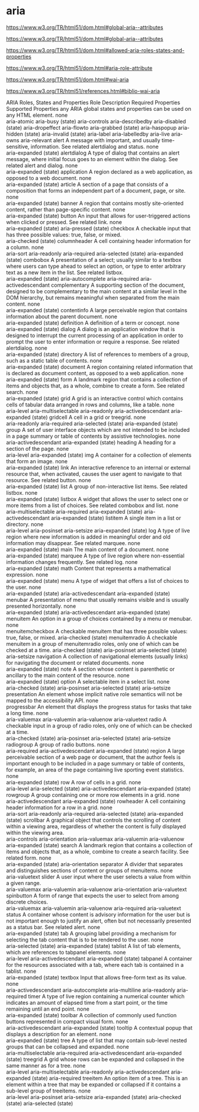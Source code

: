 # aria  


https://www.w3.org/TR/html51/dom.html#global-aria--attributes  

https://www.w3.org/TR/html51/dom.html#global-aria--attributes  


https://www.w3.org/TR/html51/dom.html#allowed-aria-roles-states-and-properties  

https://www.w3.org/TR/html51/dom.html#aria-role-attribute  


https://www.w3.org/TR/html51/dom.html#wai-aria  

https://www.w3.org/TR/html51/references.html#biblio-wai-aria  


ARIA Roles, States and Properties
Role    Description Required Properties Supported Properties
any ARIA global states and properties can be used on any HTML element.  none    
aria-atomic
aria-busy (state)
aria-controls
aria-describedby
aria-disabled (state)
aria-dropeffect
aria-flowto
aria-grabbed (state)
aria-haspopup
aria-hidden (state)
aria-invalid (state)
aria-label
aria-labelledby
aria-live
aria-owns
aria-relevant
alert   A message with important, and usually time-sensitive, information. See related alertdialog and status.  none    
aria-expanded (state)
alertdialog A type of dialog that contains an alert message, where initial focus goes to an element within the dialog. See related alert and dialog.    none    
aria-expanded (state)
application A region declared as a web application, as opposed to a web document.   none    
aria-expanded (state)
article A section of a page that consists of a composition that forms an independent part of a document, page, or site. none    
aria-expanded (state)
banner  A region that contains mostly site-oriented content, rather than page-specific content. none    
aria-expanded (state)
button  An input that allows for user-triggered actions when clicked or pressed. See related link.  none    
aria-expanded (state)
aria-pressed (state)
checkbox    A checkable input that has three possible values: true, false, or mixed.    
aria-checked (state)
columnheader    A cell containing header information for a column.  none    
aria-sort
aria-readonly
aria-required
aria-selected (state)
aria-expanded (state)
combobox    A presentation of a select; usually similar to a textbox where users can type ahead to select an option, or type to enter arbitrary text as a new item in the list. See related listbox.    
aria-expanded (state)
aria-autocomplete
aria-required
aria-activedescendant
complementary   A supporting section of the document, designed to be complementary to the main content at a similar level in the DOM hierarchy, but remains meaningful when separated from the main content.    none    
aria-expanded (state)
contentinfo A large perceivable region that contains information about the parent document. none    
aria-expanded (state)
definition  A definition of a term or concept.  none    
aria-expanded (state)
dialog  A dialog is an application window that is designed to interrupt the current processing of an application in order to prompt the user to enter information or require a response. See related alertdialog.   none    
aria-expanded (state)
directory   A list of references to members of a group, such as a static table of contents. none    
aria-expanded (state)
document    A region containing related information that is declared as document content, as opposed to a web application.  none    
aria-expanded (state)
form    A landmark region that contains a collection of items and objects that, as a whole, combine to create a form. See related search.   none    
aria-expanded (state)
grid    A grid is an interactive control which contains cells of tabular data arranged in rows and columns, like a table.   none    
aria-level
aria-multiselectable
aria-readonly
aria-activedescendant
aria-expanded (state)
gridcell    A cell in a grid or treegrid.   none    
aria-readonly
aria-required
aria-selected (state)
aria-expanded (state)
group   A set of user interface objects which are not intended to be included in a page summary or table of contents by assistive technologies. none    
aria-activedescendant
aria-expanded (state)
heading A heading for a section of the page.    none    
aria-level
aria-expanded (state)
img A container for a collection of elements that form an image.    none    
aria-expanded (state)
link    An interactive reference to an internal or external resource that, when activated, causes the user agent to navigate to that resource. See related button.  none    
aria-expanded (state)
list    A group of non-interactive list items. See related listbox. none    
aria-expanded (state)
listbox A widget that allows the user to select one or more items from a list of choices. See related combobox and list.    none    
aria-multiselectable
aria-required
aria-expanded (state)
aria-activedescendant
aria-expanded (state)
listitem    A single item in a list or directory.   none    
aria-level
aria-posinset
aria-setsize
aria-expanded (state)
log A type of live region where new information is added in meaningful order and old information may disappear. See related marquee.    none    
aria-expanded (state)
main    The main content of a document. none    
aria-expanded (state)
marquee A type of live region where non-essential information changes frequently. See related log.  none    
aria-expanded (state)
math    Content that represents a mathematical expression.  none    
aria-expanded (state)
menu    A type of widget that offers a list of choices to the user. none    
aria-expanded (state)
aria-activedescendant
aria-expanded (state)
menubar A presentation of menu that usually remains visible and is usually presented horizontally.  none    
aria-expanded (state)
aria-activedescendant
aria-expanded (state)
menuitem    An option in a group of choices contained by a menu or menubar. none    
menuitemcheckbox    A checkable menuitem that has three possible values: true, false, or mixed. 
aria-checked (state)
menuitemradio   A checkable menuitem in a group of menuitemradio roles, only one of which can be checked at a time. 
aria-checked (state)
aria-posinset
aria-selected (state)
aria-setsize
navigation  A collection of navigational elements (usually links) for navigating the document or related documents. none    
aria-expanded (state)
note    A section whose content is parenthetic or ancillary to the main content of the resource.    none    
aria-expanded (state)
option  A selectable item in a select list. none    
aria-checked (state)
aria-posinset
aria-selected (state)
aria-setsize
presentation    An element whose implicit native role semantics will not be mapped to the accessibility API.    none    
progressbar An element that displays the progress status for tasks that take a long time.   none    
aria-valuemax
aria-valuemin
aria-valuenow
aria-valuetext
radio   A checkable input in a group of radio roles, only one of which can be checked at a time.    
aria-checked (state)
aria-posinset
aria-selected (state)
aria-setsize
radiogroup  A group of radio buttons.   none    
aria-required
aria-activedescendant
aria-expanded (state)
region  A large perceivable section of a web page or document, that the author feels is important enough to be included in a page summary or table of contents, for example, an area of the page containing live sporting event statistics. none    
aria-expanded (state)
row A row of cells in a grid.   none    
aria-level
aria-selected (state)
aria-activedescendant
aria-expanded (state)
rowgroup    A group containing one or more row elements in a grid.  none    
aria-activedescendant
aria-expanded (state)
rowheader   A cell containing header information for a row in a grid.   none    
aria-sort
aria-readonly
aria-required
aria-selected (state)
aria-expanded (state)
scrollbar   A graphical object that controls the scrolling of content within a viewing area, regardless of whether the content is fully displayed within the viewing area.  
aria-controls
aria-orientation
aria-valuemax
aria-valuemin
aria-valuenow
aria-expanded (state)
search  A landmark region that contains a collection of items and objects that, as a whole, combine to create a search facility. See related form.  none    
aria-expanded (state)
aria-orientation
separator   A divider that separates and distinguishes sections of content or groups of menuitems.  none    
aria-valuetext
slider  A user input where the user selects a value from within a given range.  
aria-valuemax
aria-valuemin
aria-valuenow
aria-orientation
aria-valuetext
spinbutton  A form of range that expects the user to select from among discrete choices.    
aria-valuemax
aria-valuemin
aria-valuenow
aria-required
aria-valuetext
status  A container whose content is advisory information for the user but is not important enough to justify an alert, often but not necessarily presented as a status bar. See related alert. none    
aria-expanded (state)
tab A grouping label providing a mechanism for selecting the tab content that is to be rendered to the user.    none    
aria-selected (state)
aria-expanded (state)
tablist A list of tab elements, which are references to tabpanel elements.  none    
aria-level
aria-activedescendant
aria-expanded (state)
tabpanel    A container for the resources associated with a tab, where each tab is contained in a tablist.  none    
aria-expanded (state)
textbox Input that allows free-form text as its value.  none    
aria-activedescendant
aria-autocomplete
aria-multiline
aria-readonly
aria-required
timer   A type of live region containing a numerical counter which indicates an amount of elapsed time from a start point, or the time remaining until an end point.    none    
aria-expanded (state)
toolbar A collection of commonly used function buttons represented in compact visual form.  none    
aria-activedescendant
aria-expanded (state)
tooltip A contextual popup that displays a description for an element.  none    
aria-expanded (state)
tree    A type of list that may contain sub-level nested groups that can be collapsed and expanded. none    
aria-multiselectable
aria-required
aria-activedescendant
aria-expanded (state)
treegrid    A grid whose rows can be expanded and collapsed in the same manner as for a tree.   none    
aria-level
aria-multiselectable
aria-readonly
aria-activedescendant
aria-expanded (state)
aria-required
treeitem    An option item of a tree. This is an element within a tree that may be expanded or collapsed if it contains a sub-level group of treeitems. none    
aria-level
aria-posinset
aria-setsize
aria-expanded (state)
aria-checked (state)
aria-selected (state)













